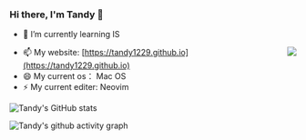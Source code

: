 
<!--
**tandy1229/tandy1229** is a ✨ _special_ ✨ repository because its `README.md` (this file) appears on your GitHub profile.

Here are some ideas to get you started:

- 🔭 I’m currently working on ...
- 🌱 I’m currently learning ...
- 👯 I’m looking to collaborate on ...
- 🤔 I’m looking for help with ...
- 💬 Ask me about ...
- 📫 How to reach me: ...
- 😄 Pronouns: ...
- ⚡ Fun fact: ...
-->


### Hi there, I'm Tandy 👋

- 🌱 I’m currently learning IS
<img align="right" src="https://github-readme-stats.vercel.app/api/top-langs/?username=tandy1229&theme=radical" />

- 📫 My website: [https://tandy1229.github.io](https://tandy1229.github.io)
- 😄 My current os： Mac OS
- ⚡ My current editer: Neovim


![Tandy's GitHub stats](https://github-readme-stats.vercel.app/api?username=tandy1229&show_icons=true&theme=radical)



![Tandy's github activity graph](https://activity-graph.herokuapp.com/graph?username=tandy1229&theme=tokyo-night)
